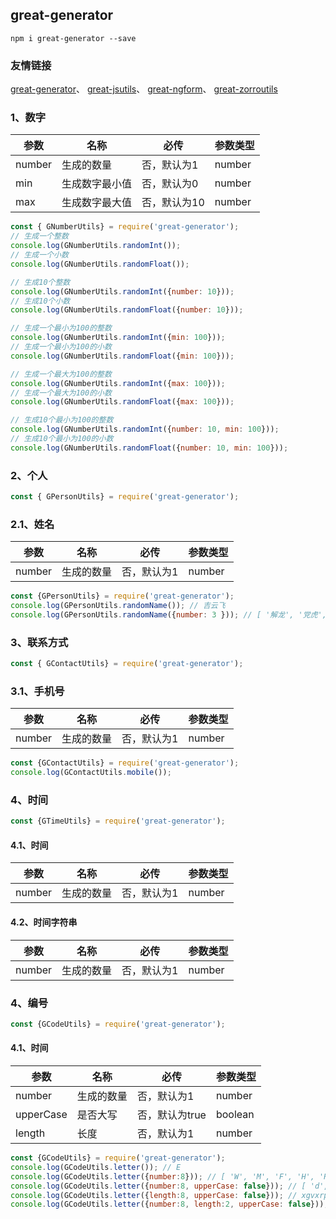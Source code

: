 ## great-generator
```
npm i great-generator --save
```
### 友情链接
[great-generator](https://www.npmjs.com/package/great-generator)、
[great-jsutils](https://www.npmjs.com/package/great-jsutils)、
[great-ngform](https://www.npmjs.com/package/great-ngform)、
[great-zorroutils](https://www.npmjs.com/package/great-zorroutils)

### 1、数字
| 参数 | 名称 | 必传 | 参数类型
| ------ | ------ | ------ | ------ |
| number | 生成的数量 | 否，默认为1 | number |
| min | 生成数字最小值 | 否，默认为0 | number |
| max | 生成数字最大值 | 否，默认为10 | number |
```js
const { GNumberUtils} = require('great-generator');
// 生成一个整数
console.log(GNumberUtils.randomInt());
// 生成一个小数
console.log(GNumberUtils.randomFloat());
```
```js
// 生成10个整数
console.log(GNumberUtils.randomInt({number: 10}));
// 生成10个小数
console.log(GNumberUtils.randomFloat({number: 10}));
```
```js
// 生成一个最小为100的整数
console.log(GNumberUtils.randomInt({min: 100}));
// 生成一个最小为100的小数
console.log(GNumberUtils.randomFloat({min: 100}));
```
```js
// 生成一个最大为100的整数
console.log(GNumberUtils.randomInt({max: 100}));
// 生成一个最大为100的小数
console.log(GNumberUtils.randomFloat({max: 100}));
```
```js
// 生成10个最小为100的整数
console.log(GNumberUtils.randomInt({number: 10, min: 100}));
// 生成10个最小为100的小数
console.log(GNumberUtils.randomFloat({number: 10, min: 100}));
```
### 2、个人
```js
const { GPersonUtils} = require('great-generator');
```
### 2.1、姓名
| 参数 | 名称 | 必传 | 参数类型
| ------ | ------ | ------ | ------ |
| number | 生成的数量 | 否，默认为1 | number |
```js
const {GPersonUtils} = require('great-generator');
console.log(GPersonUtils.randomName()); // 吉云飞
console.log(GPersonUtils.randomName({number: 3 })); // [ '解龙', '党虎', '卜霞霞' ]
```

### 3、联系方式
```js
const { GContactUtils} = require('great-generator');
```
### 3.1、手机号
| 参数 | 名称 | 必传 | 参数类型
| ------ | ------ | ------ | ------ |
| number | 生成的数量 | 否，默认为1 | number |
```js
const {GContactUtils} = require('great-generator');
console.log(GContactUtils.mobile());
```

### 4、时间
```js
const {GTimeUtils} = require('great-generator');
```
#### 4.1、时间
| 参数 | 名称 | 必传 | 参数类型
| ------ | ------ | ------ | ------ |
| number | 生成的数量 | 否，默认为1 | number |

#### 4.2、时间字符串
| 参数 | 名称 | 必传 | 参数类型
| ------ | ------ | ------ | ------ |
| number | 生成的数量 | 否，默认为1 | number |

### 4、编号
```js
const {GCodeUtils} = require('great-generator');
```
#### 4.1、时间
| 参数 | 名称 | 必传 | 参数类型
| ------ | ------ | ------ | ------ |
| number | 生成的数量 | 否，默认为1 | number |
| upperCase | 是否大写 | 否，默认为true | boolean |
| length | 长度 | 否，默认为1 | number |
```js
const {GCodeUtils} = require('great-generator');
console.log(GCodeUtils.letter()); // E
console.log(GCodeUtils.letter({number:8})); // [ 'W', 'M', 'F', 'H', 'R', 'L', 'H', 'T', 'S' ]
console.log(GCodeUtils.letter({number:8, upperCase: false})); // [ 'd', 'd', 'c', 'w', 'r', 'e', 'u', 'u', 'y' ]
console.log(GCodeUtils.letter({length:8, upperCase: false})); // xgvxrpyb
console.log(GCodeUtils.letter({number:8, length:2, upperCase: false})); // [ 'rylkpddf', 'lguhovtx' ]
```
